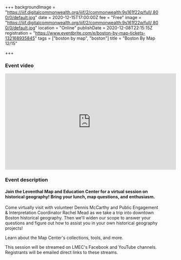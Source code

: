 +++
backgroundImage = "https://iiif.digitalcommonwealth.org/iiif/2/commonwealth:9s161f22q/full/,800/0/default.jpg"
date = 2020-12-15T17:00:00Z
fee = "Free"
image = "https://iiif.digitalcommonwealth.org/iiif/2/commonwealth:9s161f22q/full/,800/0/default.jpg"
location = "Online"
publishDate = 2020-12-08T22:15:15Z
registration = "https://www.eventbrite.com/e/boston-by-map-tickets-132168935845"
tags = ["boston by map", "boston"]
title = "Boston By Map 12/15"

+++
### Event video

<iframe width="560" height="315" src="https://www.youtube.com/embed/4yXA6nnvUMk" frameborder="0" allow="accelerometer; autoplay; clipboard-write; encrypted-media; gyroscope; picture-in-picture" allowfullscreen></iframe>

### Event description

#### Join the Leventhal Map and Education Center for a virtual session on historical geography! Bring your lunch, map questions, and enthusiasm.

Come virtually visit with volunteer Dennis McCarthy and Public Engagement & Interpretation Coordinator Rachel Mead as we take a trip into downtown Boston historical geography. Then we'll widen our scope to answer your questions and figure out how to assist you in your own historical geography projects!

Learn about the Map Center's collections, tools, and more.

This session will be streamed on LMEC's Facebook and YouTube channels. Registrants will be emailed direct links to these streams.